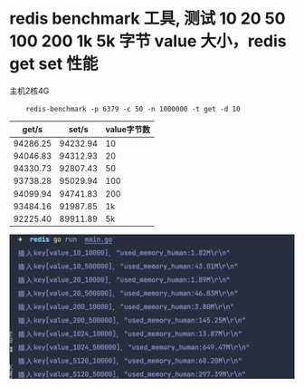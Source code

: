# redis benchmark 工具, 测试 10 20 50 100 200 1k 5k 字节 value 大小，redis get set 性能

主机2核4G

```
    redis-benchmark -p 6379 -c 50 -n 1000000 -t get -d 10
```


| get/s | set/s | value字节数 |
|-----|-----|------|
| 94286.25 | 94232.94   | 10 |
| 94046.83| 94312.93   | 20 |
| 94330.73| 92807.43   | 50 |
| 93738.28| 95029.94   | 100 |
| 94099.94| 94741.83   | 200 |
| 93484.16| 91987.85   | 1k |
| 92225.40| 89911.89   | 5k |

![](./redis.png)